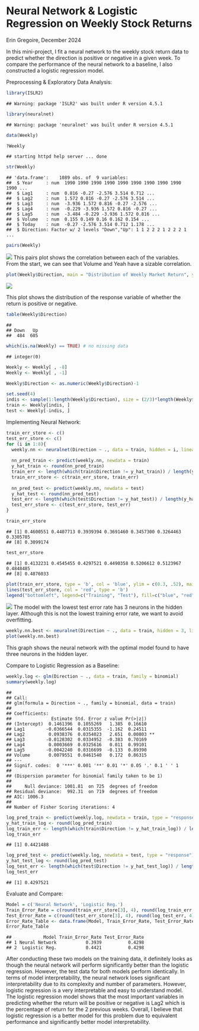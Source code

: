 Neural Network & Logistic Regression on Weekly Stock Returns
================
Erin Gregoire,
December 2024

In this mini-project, I fit a neural network to the weekly stock return data to predict whether the direction is positive or negative in a given week. To compare the performance of the neural network to a baseline, I also constructed a logistic regression model.

Preprocessing & Exploratory Data Analysis:

``` r
library(ISLR2)
```

    ## Warning: package 'ISLR2' was built under R version 4.5.1

``` r
library(neuralnet)
```

    ## Warning: package 'neuralnet' was built under R version 4.5.1

``` r
data(Weekly)

?Weekly
```

    ## starting httpd help server ... done

``` r
str(Weekly)
```

    ## 'data.frame':    1089 obs. of  9 variables:
    ##  $ Year     : num  1990 1990 1990 1990 1990 1990 1990 1990 1990 1990 ...
    ##  $ Lag1     : num  0.816 -0.27 -2.576 3.514 0.712 ...
    ##  $ Lag2     : num  1.572 0.816 -0.27 -2.576 3.514 ...
    ##  $ Lag3     : num  -3.936 1.572 0.816 -0.27 -2.576 ...
    ##  $ Lag4     : num  -0.229 -3.936 1.572 0.816 -0.27 ...
    ##  $ Lag5     : num  -3.484 -0.229 -3.936 1.572 0.816 ...
    ##  $ Volume   : num  0.155 0.149 0.16 0.162 0.154 ...
    ##  $ Today    : num  -0.27 -2.576 3.514 0.712 1.178 ...
    ##  $ Direction: Factor w/ 2 levels "Down","Up": 1 1 2 2 2 1 2 2 2 1 ...

``` r
pairs(Weekly)
```

![](Graphs&Images/Neural-Network-on-Weekly-Stock-Returns_files/figure-gfm/unnamed-chunk-1-1.png)<!-- -->
This pairs plot shows the correlation between each of the variables.
From the start, we can see that Volume and Yeah have a sizable
correlation.

``` r
plot(Weekly$Direction, main = "Distribution of Weekly Market Return", ylab = "number of returns", xlab = "Down = Negative Return, Up = Positive Return")
```

![](Graphs&Images/Neural-Network-on-Weekly-Stock-Returns_files/figure-gfm/unnamed-chunk-2-1.png)<!-- -->

This plot shows the distribution of the response variable of whether the
return is positive or negative.

``` r
table(Weekly$Direction)
```

    ## 
    ## Down   Up 
    ##  484  605

``` r
which(is.na(Weekly) == TRUE) # no missing data
```

    ## integer(0)

``` r
Weekly <- Weekly[ , -8]
Weekly <- Weekly[ , -1]

Weekly$Direction <- as.numeric(Weekly$Direction)-1

set.seed(4)
indis <- sample(1:length(Weekly$Direction), size = (2/3)*length(Weekly$Direction), replace = FALSE)
train <- Weekly[indis, ]
test <- Weekly[-indis, ]
```

Implementing Neural Network:

``` r
train_err_store <- c()
test_err_store <- c()
for (i in 1:8){
  weekly.nn <- neuralnet(Direction ~ ., data = train, hidden = i, linear.output = FALSE)
  
  nn_pred_train <- predict(weekly.nn, newdata = train)
  y_hat_train <- round(nn_pred_train)
  train_err <- length(which(train$Direction != y_hat_train)) / length(y_hat_train)
  train_err_store <- c(train_err_store, train_err)
  
  nn_pred_test <- predict(weekly.nn, newdata = test)
  y_hat_test <- round(nn_pred_test)
  test_err <- length(which(test$Direction != y_hat_test)) / length(y_hat_test)
  test_err_store <- c(test_err_store, test_err)
}

train_err_store
```

    ## [1] 0.4600551 0.4407713 0.3939394 0.3691460 0.3457300 0.3264463 0.3305785
    ## [8] 0.3099174

``` r
test_err_store
```

    ## [1] 0.4132231 0.4545455 0.4297521 0.4490358 0.5206612 0.5123967 0.4848485
    ## [8] 0.4876033

``` r
plot(train_err_store, type = 'b', col = 'blue', ylim = c(0.3, .52), main = "Neural Network Error Rates", ylab = "Error Rate", xlab = "Number of Neurons in Single Layer")
lines(test_err_store, col = 'red', type = 'b')
legend("bottomleft", legend=c("Training", "Test"), fill=c("blue", "red"))
```

![](Graphs&Images/Neural-Network-on-Weekly-Stock-Returns_files/figure-gfm/unnamed-chunk-4-1.png)<!-- -->
The model with the lowest test error rate has 3 neurons in the
hidden layer. Although this is not the lowest training error rate, we
want to avoid overfitting.

``` r
weekly.nn.best <- neuralnet(Direction ~ ., data = train, hidden = 3, linear.output = FALSE)
plot(weekly.nn.best)
```

This graph shows the neural network with the optimal model found to have
three neurons in the hidden layer.

Compare to Logistic Regression as a Baseline:

``` r
weekly.log <- glm(Direction ~ ., data = train, family = binomial)
summary(weekly.log)
```

    ## 
    ## Call:
    ## glm(formula = Direction ~ ., family = binomial, data = train)
    ## 
    ## Coefficients:
    ##               Estimate Std. Error z value Pr(>|z|)   
    ## (Intercept)  0.1461396  0.1055269   1.385  0.16610   
    ## Lag1        -0.0366544  0.0315355  -1.162  0.24511   
    ## Lag2         0.0938376  0.0354023   2.651  0.00803 **
    ## Lag3        -0.0128302  0.0334952  -0.383  0.70169   
    ## Lag4         0.0003669  0.0325616   0.011  0.99101   
    ## Lag5        -0.0042240  0.0316699  -0.133  0.89390   
    ## Volume       0.0079551  0.0461540   0.172  0.86315   
    ## ---
    ## Signif. codes:  0 '***' 0.001 '**' 0.01 '*' 0.05 '.' 0.1 ' ' 1
    ## 
    ## (Dispersion parameter for binomial family taken to be 1)
    ## 
    ##     Null deviance: 1001.81  on 725  degrees of freedom
    ## Residual deviance:  992.31  on 719  degrees of freedom
    ## AIC: 1006.3
    ## 
    ## Number of Fisher Scoring iterations: 4

``` r
log_pred_train <- predict(weekly.log, newdata = train, type = "response")
y_hat_train_log <- round(log_pred_train)
log_train_err <- length(which(train$Direction != y_hat_train_log)) / length(y_hat_train_log)
log_train_err
```

    ## [1] 0.4421488

``` r
log_pred_test <- predict(weekly.log, newdata = test, type = "response")
y_hat_test_log <- round(log_pred_test)
log_test_err <- length(which(test$Direction != y_hat_test_log)) / length(y_hat_test_log)
log_test_err
```

    ## [1] 0.4297521

Evaluate and Compare:

``` r
Model = c('Neural Network', 'Logistic Reg.')
Train_Error_Rate = c(round(train_err_store[3], 4), round(log_train_err, 4))
Test_Error_Rate = c(round(test_err_store[3], 4), round(log_test_err, 4))
Error_Rate_Table <- data.frame(Model, Train_Error_Rate, Test_Error_Rate)
Error_Rate_Table
```

    ##            Model Train_Error_Rate Test_Error_Rate
    ## 1 Neural Network           0.3939          0.4298
    ## 2  Logistic Reg.           0.4421          0.4298

After conducting these two models on the training data, it definitely
looks as though the neural network will perform significantly better
than the logistic regression. However, the test data for both models
perform identically. In terms of model interpretability, the neural
network loses significant interpretability due to its complexity
and number of parameters. However, logistic regression is a very
interpretable and easy to understand model. The logistic regression
model shows that the most important variables in predicting whether the
return will be positive or negative is Lag2 which is the percentage of
return for the 2 previous weeks. Overall, I believe that logistic
regression is a better model for this problem due to equivalent
performance and significantly better model interpretability.
